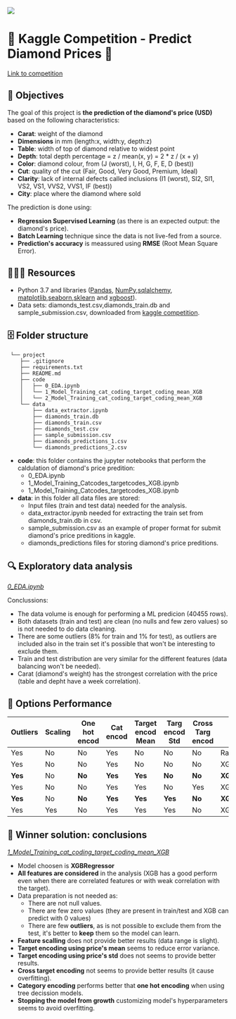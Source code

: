 <p align="left"><img src="https://cdn-images-1.medium.com/max/184/1*2GDcaeYIx_bQAZLxWM4PsQ@2x.png"></p>

# 💎 Kaggle Competition - Predict Diamond Prices 💎

[Link to competition](https://www.kaggle.com/competitions/dataptmad1121/overview)

## **🎯 Objectives**

The goal of this project is **the prediction of the diamond's price (USD)** based on the following characteristics:

- **Carat**: weight of the diamond 
- **Dimensions** in mm (length:x, width:y, depth:z)
- **Table**: width of top of diamond relative to widest point
- **Depth**: total depth percentage = z / mean(x, y) = 2 * z / (x + y) 
- **Color**: diamond colour, from (J (worst), I, H, G, F, E, D (best))
- **Cut**: quality of the cut (Fair, Good, Very Good, Premium, Ideal)
- **Clarity**: lack of internal defects called inclusions (I1 (worst), SI2, SI1, VS2, VS1, VVS2, VVS1, IF (best))
- **City**: place where the diamond where sold

The prediction is done using:

- **Regression Supervised Learning** (as there is an expected output: the diamond's price).
- **Batch Learning** technique since the data is not live-fed from a source.
- **Prediction's accuracy** is meassured using **RMSE** (Root Mean Square Error).

## **👩🏻‍💻 Resources**

- Python 3.7 and libraries ([Pandas](https://pandas.pydata.org/pandas-docs/stable/reference/index.html), [NumPy](https://numpy.org/doc/stable/user/index.html),[sqlalchemy](https://www.sqlalchemy.org/), [matplotlib](https://matplotlib.org/stable/users/index),[seaborn](https://seaborn.pydata.org/index.html),[sklearn](https://scikit-learn.org/stable/user_guide.html) and [xgboost](https://xgboost.readthedocs.io/en/stable/)).
- Data sets: diamonds_test.csv,diamonds_train.db and sample_submission.csv, downloaded from [kaggle competition](https://www.kaggle.com/competitions/dataptmad1121/overview).

## **🗄 Folder structure**
```
 └── project
    ├── .gitignore
    ├── requirements.txt
    ├── README.md
    ├── code
    │   ├── 0_EDA.ipynb
    │   └── 1_Model_Training_cat_coding_target_coding_mean_XGB
    │   └── 2_Model_Training_cat_coding_target_coding_mean_XGB
    └── data
        ├── data_extractor.ipynb
        ├── diamonds_train.db
        ├── diamonds_train.csv
        ├── diamonds_test.csv
        ├── sample_submission.csv 
        ├── diamonds_predictions_1.csv 
        └── diamonds_predictions_2.csv
 ```
 
 - **code**: this folder contains the jupyter notebooks that perform the caldulation of diamond's price predition:
    - 0_EDA.ipynb
    - 1_Model_Training_Catcodes_targetcodes_XGB.ipynb
    - 1_Model_Training_Catcodes_targetcodes_XGB.ipynb 
 - **data**: in this folder all data files are stored:
    - Input files (train and test data) needed for the analysis.
    - data_extractor.ipynb needed for extracting the train set from diamonds_train.db in csv.
    - sample_submission.csv as an example of proper format for submit diamond's price preditions in kaggle.
    - diamonds_predictions files for storing diamond's price preditions.
    

## **🔍 Exploratory data analysis**     
[*0_EDA.ipynb*](https://github.com/Malvagfr/ih_datamadpt1121_project_m3/blob/main/code/0_EDA.ipynb)

Conclussions:
 
  - The data volume is enough for performing a ML predicion (40455 rows).
  - Both datasets (train and test) are clean (no nulls and few zero values) so is not needed to do data cleaning.
  - There are some outliers (8% for train and 1% for test), as outliers are included also in the train set it's possible that won't be interesting to exclude them.
  - Train and test distribution are very similar for the different features (data balancing won't be needed).
  - Carat (diamond's weight) has the strongest correlation with the price (table and depht have a week correlation). 
  
  
## **🔧 Options Performance**    


| Outliers | Scaling | One hot encod | Cat encod | Target encod Mean  |Targ encod Std  | Cross Targ encod | Model | RMSE Train | RMSE Val | RMSE Test |
|---------|----------|-------|------------|----------|-------|------------|----------|----------|----------|----------|
| Yes  | No | No | Yes | No | No| No |RandomForestRegressor | 491 | 581 | 583 |
| Yes  | No | No | Yes | No | No| No |XGBRegressor | 390 | 538 | 543 |
| **Yes**  | No | **No** | **Yes** | **Yes** | **No**| **No** | **XGBRegressor** | **447** | **529** | **528** |
| Yes  | No | No | Yes | Yes | No| Yes |XGBRegressor | 395 | 529 | 532 |
| **Yes**  | No | **No** | **Yes** | **Yes** | **Yes**| **No** |**XGBRegressor** | **406** | **529** | **529** |
| Yes  |  Yes | No | Yes | Yes | Yes | No |XGBRegressor | 447 | 529 | 532 |
 

## **🙌 Winner solution: conclusions**   

[*1_Model_Training_cat_coding_target_coding_mean_XGB*](https://github.com/Malvagfr/ih_datamadpt1121_project_m3/blob/main/code/1_Model_Training_cat_coding_target_coding_mean_XGB.ipynb)

- Model choosen is **XGBRegressor**
- **All features are considered** in the analysis (XGB has a good perform even when there are correlated features or with weak correlation with the target).
- Data preparation is not needed as:
    - There are not null values.
    - There are few zero values (they are present in train/test and XGB can predict with 0 values)
    - There are few **outliers**, as is not possible to exclude them from the test, it's better to **keep** them so the model can learn.
- **Feature scalling** does not provide better results (data range is slight).
- **Target encoding using price's mean** seems to reduce error variance.
- **Target encoding using price's std** does not seems to provide better results.
- **Cross target encoding** not seems to provide better results (it cause overfitting).
- **Category encoding** performs better that **one hot encoding** when using tree decission models.
- **Stopping the model from growth** customizing model's hyperparameters seems to avoid overfitting.

 
 
 